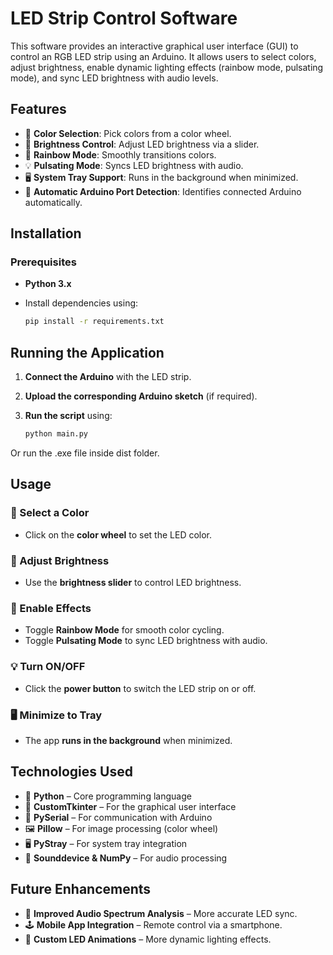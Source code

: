 # LED Strip Control Software

This software provides an interactive graphical user interface (GUI) to control an RGB LED strip using an Arduino. It allows users to select colors, adjust brightness, enable dynamic lighting effects (rainbow mode, pulsating mode), and sync LED brightness with audio levels.

## Features

- 🎨 **Color Selection**: Pick colors from a color wheel.
- 🔆 **Brightness Control**: Adjust LED brightness via a slider.
- 🌈 **Rainbow Mode**: Smoothly transitions colors.
- 💡 **Pulsating Mode**: Syncs LED brightness with audio.
- 🖥️ **System Tray Support**: Runs in the background when minimized.
- 🔌 **Automatic Arduino Port Detection**: Identifies connected Arduino automatically.

## Installation

### Prerequisites
- **Python 3.x**
- Install dependencies using:

  ```sh
  pip install -r requirements.txt


## Running the Application

1. **Connect the Arduino** with the LED strip.
2. **Upload the corresponding Arduino sketch** (if required).
3. **Run the script** using:

   ```sh
   python main.py
Or run the .exe file inside dist folder.


## Usage

### 🎨 Select a Color
- Click on the **color wheel** to set the LED color.

### 🔆 Adjust Brightness
- Use the **brightness slider** to control LED brightness.

### 🌈 Enable Effects
- Toggle **Rainbow Mode** for smooth color cycling.
- Toggle **Pulsating Mode** to sync LED brightness with audio.

### 💡 Turn ON/OFF
- Click the **power button** to switch the LED strip on or off.

### 🖥️ Minimize to Tray
- The app **runs in the background** when minimized.

## Technologies Used

- 🐍 **Python** – Core programming language
- 🎨 **CustomTkinter** – For the graphical user interface
- 🔌 **PySerial** – For communication with Arduino
- 🖼️ **Pillow** – For image processing (color wheel)
- 🖥️ **PyStray** – For system tray integration
- 🎵 **Sounddevice & NumPy** – For audio processing

## Future Enhancements

- 🎵 **Improved Audio Spectrum Analysis** – More accurate LED sync.
- 🕹️ **Mobile App Integration** – Remote control via a smartphone.
- 🧩 **Custom LED Animations** – More dynamic lighting effects.
